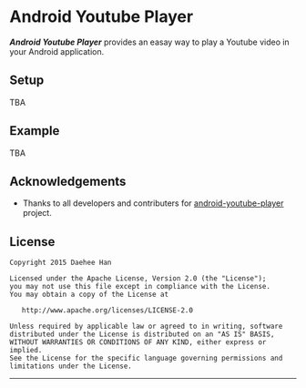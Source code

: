 # Android Youtube Player
***Android Youtube Player*** provides an easay way to play a Youtube video in your Android application.

Setup
--------------------
TBA


Example
--------------------
TBA


Acknowledgements
--------------------

* Thanks to all developers and contributers for [android-youtube-player][1] project.


License
-------

    Copyright 2015 Daehee Han

    Licensed under the Apache License, Version 2.0 (the "License");
    you may not use this file except in compliance with the License.
    You may obtain a copy of the License at

       http://www.apache.org/licenses/LICENSE-2.0

    Unless required by applicable law or agreed to in writing, software
    distributed under the License is distributed on an "AS IS" BASIS,
    WITHOUT WARRANTIES OR CONDITIONS OF ANY KIND, either express or implied.
    See the License for the specific language governing permissions and
    limitations under the License.


---

[1]: https://code.google.com/p/android-youtube-player/
